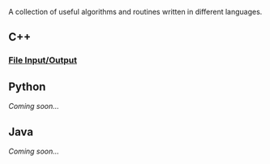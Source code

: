 A collection of useful algorithms and routines written in different languages.

## C++
### [File Input/Output](https://github.com/y-lily/snippets/tree/master/cpp/file-io)

## Python
*Coming soon...*

## Java
*Coming soon...*
